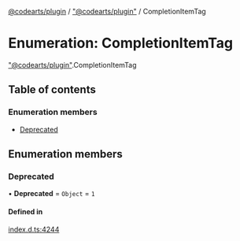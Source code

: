 [@codearts/plugin](../README.md) / ["@codearts/plugin"](../modules/_codearts_plugin_.md) / CompletionItemTag

# Enumeration: CompletionItemTag

["@codearts/plugin"](../modules/_codearts_plugin_.md).CompletionItemTag

## Table of contents

### Enumeration members

- [Deprecated](codearts_plugin_.CompletionItemTag.md#deprecated)

## Enumeration members

### Deprecated

• **Deprecated** = `Object` = `1`

#### Defined in

[index.d.ts:4244](https://github.com/huaweicloud/cloudide-plugin-api/blob/203b986/index.d.ts#L4244)

